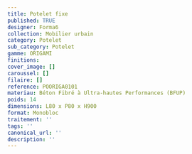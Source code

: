 ```yaml
---
title: Potelet fixe 
published: TRUE
designer: Forma6
collection: Mobilier urbain
category: Potelet
sub_category: Potelet
gamme: ORIGAMI
finitions: 
cover_image: []
caroussel: []
filaire: []
reference: POORIGA0101
materiau: Béton Fibré à Ultra-hautes Performances (BFUP)
poids: 14
dimensions: L80 x P80 x H900
format: Monobloc
traitement: ''
tags: ''
canonical_url: ''
description: ''
---
```

